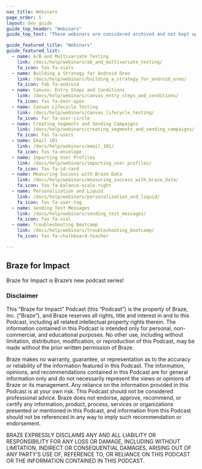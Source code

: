 ```yaml
---
nav_title: Webinars
page_order: 5
layout: dev_guide
guide_top_header: "Webinars"
guide_top_text: "These webinars are considered archived and not kept up to date, but can still provide educational content. For the most up-to-date educational content, check out <a href='https://lab.braze.com/'>LAB (Learning at Braze)</a>!"

guide_featured_title: "Webinars"
guide_featured_list:
  - name: A/B and Multivariate Testing
    link: /docs/help/webinars/ab_and_multivariate_testing/
    fa_icon: fas fa-vials
  - name: Building a Strategy for Android Oreo
    link: /docs/help/webinars/building_a_strategy_for_android_oreo/
    fa_icon: fab fa-android
  - name: Canvas: Entry Steps and Conditions
    link: /docs/help/webinars/canvas_entry_steps_and_conditions/
    fa_icon: fas fa-door-open
  - name: Canvas Lifecycle Testing
    link: /docs/help/webinars/canvas_lifecycle_testing/
    fa_icon: far fa-user-circle
  - name: Creating Segments and Sending Campaigns
    link: /docs/help/webinars/creating_segments_and_sending_campaigns/
    fa_icon: fas fa-users
  - name: Email 101
    link: /docs/help/webinars/email_101/
    fa_icon: fas fa-envelope
  - name: Importing User Profiles
    link: /docs/help/webinars/importing_user_profiles/
    fa_icon: fas fa-id-card
  - name: Measuring Success with Braze Data
    link: /docs/help/webinars/measuring_success_with_braze_data/
    fa_icon: fas fa-balance-scale-right
  - name: Personalization and Liquid
    link: /docs/help/webinars/personalization_and_liquid/
    fa_icon: fas fa-user-tag
  - name: Sending Test Messages
    link: /docs/help/webinars/sending_test_messages/
    fa_icon: fas fa-vial
  - name: Troubleshooting Bootcamp
    link: /docs/help/webinars/troubleshooting_bootcamp/
    fa_icon: fas fa-chalkboard-teacher

---
```


## Braze for Impact 

Braze for Impact is Braze’s new podcast series!


### Disclaimer

This “Braze for Impact” Podcast (this “Podcast”) is the property of Braze, Inc. (“Braze”), and Braze reserves all rights, title and interest in and to this Podcast, including all related intellectual property rights therein. The information contained in this Podcast is intended only for personal, non-commercial, and educational purposes. No other use, including without limitation, distribution, modification, or reproduction of this Podcast, may be made without the prior written permission of Braze.

Braze makes no warranty, guarantee, or representation as to the accuracy or reliability of the information featured in this Podcast. The information, opinions, and recommendations contained in this Podcast are for general information only and do not necessarily represent the views or opinions of Braze or its management. Any reliance on the information provided in this Podcast is at your own risk. This Podcast should not be considered professional advice. Braze does not endorse, approve, recommend, or certify any information, product, process, services or organizations presented or mentioned in this Podcast, and information from this Podcast should not be referenced in any way to imply such recommendation or endorsement.

BRAZE EXPRESSLY DISCLAIMS ANY AND ALL LIABILITY OR RESPONSIBILITY FOR ANY LOSS OR DAMAGE, INCLUDING WITHOUT LIMITATION, INDIRECT OR CONSEQUENTIAL DAMAGES, ARISING OUT OF ANY PARTY’S USE OF, REFERENCE TO, OR RELIANCE ON THIS PODCAST OR THE INFORMATION CONTAINED IN THIS PODCAST.

